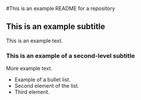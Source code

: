 #This is an example README for a repository

## This is an example subtitle

This is an example text.

### This is an example of a second-level subtitle

More example text.

- Example of a bullet list.
- Second element of the list.
- Third element.
